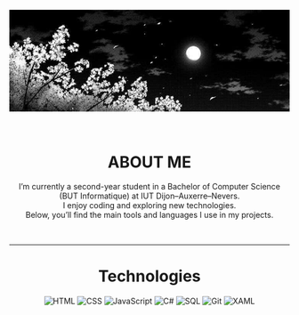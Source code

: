 <div align="center">
  
![Bannière](banner3.jpg)
</div>
<br>
<div align="center">
  <h1>ABOUT ME</h1>
  <p>
    I’m currently a second-year student in a Bachelor of Computer Science <br>
    (BUT Informatique) at IUT Dijon–Auxerre–Nevers.<br>
    I enjoy coding and exploring new technologies.<br>
    Below, you’ll find the main tools and languages I use in my projects.
  </p>

  <br>
  
</div>

---

<h1 align="center">Technologies</h1>
<div align="center">

  ![HTML](https://img.shields.io/badge/HTML5-E34F26?style=for-the-badge&logo=html5&logoColor=white)
  ![CSS](https://img.shields.io/badge/CSS3-1572B6?style=for-the-badge&logo=css3&logoColor=white)
  ![JavaScript](https://img.shields.io/badge/JavaScript-F7DF1E?style=for-the-badge&logo=javascript&logoColor=black)
  ![C#](https://img.shields.io/badge/C%23-239120?style=for-the-badge&logo=c-sharp&logoColor=white)
  ![SQL](https://img.shields.io/badge/SQL-4479A1?style=for-the-badge&logo=mysql&logoColor=white)
  ![Git](https://img.shields.io/badge/Git-F05032?style=for-the-badge&logo=git&logoColor=white)
  ![XAML](https://img.shields.io/badge/XAML-0078D7?style=for-the-badge&logo=windows&logoColor=white)
</div>
<!--
**twxlze/twxlze** is a ✨ _special_ ✨ repository because its `README.md` (this file) appears on your GitHub profile.

Here are some ideas to get you started:

- 🔭 I’m currently working on ...
- 🌱 I’m currently learning ...
- 👯 I’m looking to collaborate on ...
- 🤔 I’m looking for help with ...
- 💬 Ask me about ...
- 📫 How to reach me: ...
- 😄 Pronouns: ...
- ⚡ Fun fact: ...
-->
